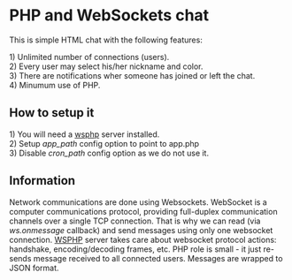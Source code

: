 <h1>PHP and WebSockets chat</h1>

<p>This is simple HTML chat with the following features:</p>
1) Unlimited number of connections (users).<br>
2) Every user may select his/her nickname and color.<br>
3) There are notifications wher someone has joined or left the chat.<br>
4) Minumum use of PHP.

<h2>How to setup it</h2>
1) You will need a <a href="http://wsphp.net">wsphp</a> server installed.<br>
2) Setup <i>app_path</i> config option to point to app.php<br>
3) Disable <i>cron_path</i> config option as we do not use it.<br>

<h2>Information</h2>
<p>Network communications are done using Websockets.
WebSocket is a computer communications protocol, providing full-duplex communication channels over a single TCP connection.
That is why we can read (via <i>ws.onmessage</i> callback) and send messages using only one websocket connection.
<a href="http://wsphp.net">WSPHP</a> server takes care about websocket protocol actions: handshake, encoding/decoding frames, etc.
PHP role is small - it just re-sends message received to all connected users.
Messages are wrapped to JSON format.
</p>
